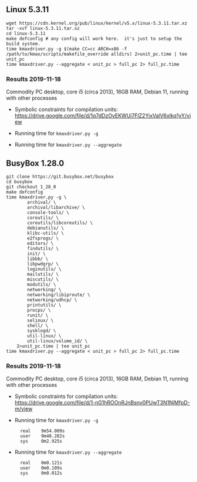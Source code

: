 ## Linux 5.3.11

    wget https://cdn.kernel.org/pub/linux/kernel/v5.x/linux-5.3.11.tar.xz
    tar -xvf linux-5.3.11.tar.xz
    cd linux-5.3.11
    make defconfig # any config will work here.  it's just to setup the build system.
    time kmaxdriver.py -g $(make CC=cc ARCH=x86 -f /path/to/kmax/scripts/makefile_override alldirs) 2>unit_pc.time | tee unit_pc
    time kmaxdriver.py --aggregate < unit_pc > full_pc 2> full_pc.time

### Results 2019-11-18

Commodity PC desktop, core i5 (circa 2013), 16GB RAM, Debian 11, running with other processes

- Symbolic constraints for compilation units: https://drive.google.com/file/d/1q7dDzOvEKWUi7FlZ2YixValV6xlkq1yY/view

- Running time for `kmaxdriver.py -g`


- Running time for `kmaxdriver.py --aggregate`


## BusyBox 1.28.0
    
    git clone https://git.busybox.net/busybox
    cd busybox
    git checkout 1_28_0
    make defconfig
    time kmaxdriver.py -g \
            archival/ \
            archival/libarchive/ \
            console-tools/ \
            coreutils/ \
            coreutils/libcoreutils/ \
            debianutils/ \
            klibc-utils/ \
            e2fsprogs/ \
            editors/ \
            findutils/ \
            init/ \
            libbb/ \
            libpwdgrp/ \
            loginutils/ \
            mailutils/ \
            miscutils/ \
            modutils/ \
            networking/ \
            networking/libiproute/ \
            networking/udhcp/ \
            printutils/ \
            procps/ \
            runit/ \
            selinux/ \
            shell/ \
            sysklogd/ \
            util-linux/ \
            util-linux/volume_id/ \
        2>unit_pc.time | tee unit_pc
    time kmaxdriver.py --aggregate < unit_pc > full_pc 2> full_pc.time

### Results 2019-11-18

Commodity PC desktop, core i5 (circa 2013), 16GB RAM, Debian 11, running with other processes

- Symbolic constraints for compilation units: https://drive.google.com/file/d/1-nG1hROOnRJnBsnv0PUwT3N1NjMfpD-m/view

- Running time for `kmaxdriver.py -g`

        real    9m54.009s
        user    9m48.282s
        sys     0m2.925s

- Running time for `kmaxdriver.py --aggregate`

        real    0m0.121s
        user    0m0.109s
        sys     0m0.012s

